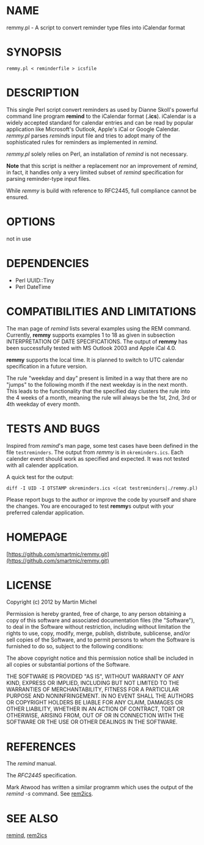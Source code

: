 # NAME

remmy.pl - A script to convert reminder type files into iCalendar format

# SYNOPSIS

    remmy.pl < reminderfile > icsfile

# DESCRIPTION

This single Perl script convert reminders as used by Dianne Skoll's powerful command line program **remind** to the iCalendar format (**.ics**). iCalendar is a widely accepted standard for calendar entries and can be read by popular application like Microsoft's Outlook, Apple's iCal or Google Calendar. *remmy.pl* parses *remind*s input file and tries to adopt many of the sophisticated rules for reminders as implemented in *remind*.

*remmy.pl* solely relies on Perl, an installation of *remind* is not necessary.

**Note** that this script is neither a replacement nor an improvement of *remind*, in fact, it handles only a very limited subset of *remind* specification for parsing reminder-type input files.

While *remmy* is build with reference to RFC2445, full compliance cannot be ensured.

# OPTIONS

not in use

# DEPENDENCIES

- Perl UUID::Tiny 
- Perl DateTime

# COMPATIBILITIES AND LIMITATIONS

The man page of *remind* lists several examples using the REM command.
Currently, **remmy** supports examples 1 to 18 as given in subsection
INTERPRETATION OF DATE SPECIFICATIONS. The output of **remmy** has been
successfully tested with MS Outlook 2003 and Apple iCal 4.0.

**remmy** supports the local time. It is planned to switch to UTC
calendar specification in a future version.

The rule "weekday and day" present is limited in a way that there are no
"jumps" to the following month if the next weekday is in the next month.
This leads to the functionality that the specified day clusters the rule
into the 4 weeks of a month, meaning the rule will always be the 1st,
2nd, 3rd or 4th weekday of every month.

# TESTS AND BUGS

Inspired from *remind*'s man page, some test cases have been defined in
the file `testreminders`. The output from *remmy* is in
`okreminders.ics`. Each calender event should work as specified and
expected. It was not tested with all calender application. 

A quick test for the output:

    diff -I UID -I DTSTAMP okreminders.ics <(cat testreminders|./remmy.pl)

Please report bugs to the author or improve the code by yourself and
share the changes. You are encouraged to test **remmy**s output with
your preferred calendar application.

# HOMEPAGE

[https://github.com/smartmic/remmy.git](https://github.com/smartmic/remmy.git)

# LICENSE

Copyright (c) 2012 by Martin Michel

Permission is hereby granted, free of charge, to any person obtaining a
copy of this software and associated documentation files (the
"Software"), to deal in the Software without restriction, including
without limitation the rights to use, copy, modify, merge, publish,
distribute, sublicense, and/or sell copies of the Software, and to
permit persons to whom the Software is furnished to do so, subject to
the following conditions:

The above copyright notice and this permission notice shall be included
in all copies or substantial portions of the Software.

THE SOFTWARE IS PROVIDED "AS IS", WITHOUT WARRANTY OF ANY KIND, EXPRESS
OR IMPLIED, INCLUDING BUT NOT LIMITED TO THE WARRANTIES OF
MERCHANTABILITY, FITNESS FOR A PARTICULAR PURPOSE AND NONINFRINGEMENT.
IN NO EVENT SHALL THE AUTHORS OR COPYRIGHT HOLDERS BE LIABLE FOR ANY
CLAIM, DAMAGES OR OTHER LIABILITY, WHETHER IN AN ACTION OF CONTRACT,
TORT OR OTHERWISE, ARISING FROM, OUT OF OR IN CONNECTION WITH THE
SOFTWARE OR THE USE OR OTHER DEALINGS IN THE SOFTWARE.

# REFERENCES

The *remind* manual.

The *RFC2445* specification.

Mark Atwood has written a similar programm which uses the output of the
*remind -s* command. See [rem2ics](https://metacpan.org/pod/rem2ics).

# SEE ALSO

[remind](https://dianne.skoll.ca/projects/remind/), [rem2ics](https://metacpan.org/pod/rem2ics)
